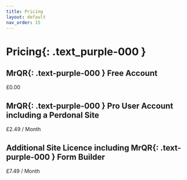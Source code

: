 ```yaml
---
title: Pricing
layout: default
nav_order: 15
---
```


# **Pricing**{: .text_purple-000 }

## **MrQR**{: .text-purple-000 } Free Account

£0.00

## **MrQR**{: .text-purple-000 } Pro User Account including a Perdonal Site

£2.49 / Month

## Additional Site Licence including **MrQR**{: .text-purple-000 } Form Builder
£7.49 / Month

